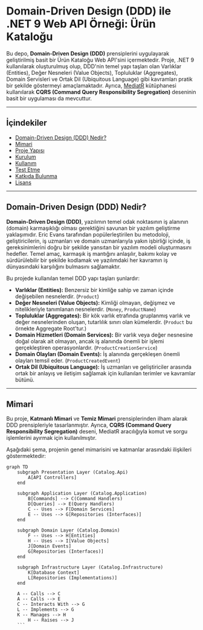 # Domain-Driven Design (DDD) ile .NET 9 Web API Örneği: Ürün Kataloğu

Bu depo, **Domain-Driven Design (DDD)** prensiplerini uygulayarak geliştirilmiş basit bir Ürün Kataloğu Web API'sini içermektedir. Proje, .NET 9 kullanılarak oluşturulmuş olup, DDD'nin temel yapı taşları olan Varlıklar (Entities), Değer Nesneleri (Value Objects), Topluluklar (Aggregates), Domain Servisleri ve Ortak Dil (Ubiquitous Language) gibi kavramları pratik bir şekilde göstermeyi amaçlamaktadır. Ayrıca, [MediatR](https://github.com/jbogard/MediatR) kütüphanesi kullanılarak **CQRS (Command Query Responsibility Segregation)** deseninin basit bir uygulaması da mevcuttur.

---

## İçindekiler

- [Domain-Driven Design (DDD) Nedir?](#domain-driven-design-ddd-nedir)
- [Mimari](#mimari)
- [Proje Yapısı](#proje-yapısı)
- [Kurulum](#kurulum)
- [Kullanım](#kullanım)
- [Test Etme](#test-etme)
- [Katkıda Bulunma](#katkıda-bulunma)
- [Lisans](#lisans)

---

## Domain-Driven Design (DDD) Nedir?

**Domain-Driven Design (DDD)**, yazılımın temel odak noktasının iş alanının (domain) karmaşıklığı olması gerektiğini savunan bir yazılım geliştirme yaklaşımıdır. Eric Evans tarafından popülerleştirilen bu metodoloji, geliştiricilerin, iş uzmanları ve domain uzmanlarıyla yakın işbirliği içinde, iş gereksinimlerini doğru bir şekilde yansıtan bir yazılım modeli oluşturmasını hedefler. Temel amaç, karmaşık iş mantığını anlaşılır, bakımı kolay ve sürdürülebilir bir şekilde kodlamak ve yazılımdaki her kavramın iş dünyasındaki karşılığını bulmasını sağlamaktır.

Bu projede kullanılan temel DDD yapı taşları şunlardır:

* **Varlıklar (Entities):** Benzersiz bir kimliğe sahip ve zaman içinde değişebilen nesnelerdir. (`Product`)
* **Değer Nesneleri (Value Objects):** Kimliği olmayan, değişmez ve nitelikleriyle tanımlanan nesnelerdir. (`Money`, `ProductName`)
* **Topluluklar (Aggregates):** Bir kök varlık etrafında gruplanmış varlık ve değer nesnelerinden oluşan, tutarlılık sınırı olan kümelerdir. (`Product` bu örnekte Aggregate Root'tur.)
* **Domain Hizmetleri (Domain Services):** Bir varlık veya değer nesnesine doğal olarak ait olmayan, ancak iş alanında önemli bir işlemi gerçekleştiren operasyonlardır. (`ProductCreationService`)
* **Domain Olayları (Domain Events):** İş alanında gerçekleşen önemli olayları temsil eder. (`ProductCreatedEvent`)
* **Ortak Dil (Ubiquitous Language):** İş uzmanları ve geliştiriciler arasında ortak bir anlayış ve iletişim sağlamak için kullanılan terimler ve kavramlar bütünü.

---

## Mimari

Bu proje, **Katmanlı Mimari** ve **Temiz Mimari** prensiplerinden ilham alarak DDD prensipleriyle tasarlanmıştır. Ayrıca, **CQRS (Command Query Responsibility Segregation)** deseni, MediatR aracılığıyla komut ve sorgu işlemlerini ayırmak için kullanılmıştır.

Aşağıdaki şema, projenin genel mimarisini ve katmanlar arasındaki ilişkileri göstermektedir:

```mermaid
graph TD
    subgraph Presentation Layer (Catalog.Api)
        A[API Controllers]
    end

    subgraph Application Layer (Catalog.Application)
        B[Commands] --> C(Command Handlers)
        D[Queries] --> E(Query Handlers)
        C -- Uses --> F[Domain Services]
        E -- Uses --> G[Repositories (Interfaces)]
    end

    subgraph Domain Layer (Catalog.Domain)
        F -- Uses --> H[Entities]
        H -- Uses --> I[Value Objects]
        J[Domain Events]
        G[Repositories (Interfaces)]
    end

    subgraph Infrastructure Layer (Catalog.Infrastructure)
        K[Database Context]
        L[Repositories (Implementations)]
    end

    A -- Calls --> C
    A -- Calls --> E
    C -- Interacts With --> G
    L -- Implements --> G
    K -- Manages --> H
        H -- Raises --> J
    ```